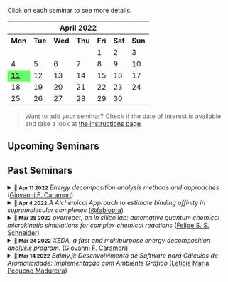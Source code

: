 
    
Click on each seminar to see more details.
    
<table border="0" cellpadding="0" cellspacing="0" class="month">
<tr><th colspan="7" class="month">April 2022</th></tr>
<tr><th class="mon">Mon</th><th class="tue">Tue</th><th class="wed">Wed</th><th class="thu">Thu</th><th class="fri">Fri</th><th class="sat">Sat</th><th class="sun">Sun</th></tr>
<tr><td class="noday">&nbsp;</td><td class="noday">&nbsp;</td><td class="noday">&nbsp;</td><td class="noday">&nbsp;</td><td class="fri">1</td><td class="sat">2</td><td class="sun">3</td></tr>
<tr><td class="mon">4</td><td class="tue">5</td><td class="wed">6</td><td class="thu">7</td><td class="fri">8</td><td class="sat">9</td><td class="sun">10</td></tr>
<tr><td class="mon" bgcolor="#66ff66"><b><u>11</u></b></td><td class="tue">12</td><td class="wed">13</td><td class="thu">14</td><td class="fri">15</td><td class="sat">16</td><td class="sun">17</td></tr>
<tr><td class="mon">18</td><td class="tue">19</td><td class="wed">20</td><td class="thu">21</td><td class="fri">22</td><td class="sat">23</td><td class="sun">24</td></tr>
<tr><td class="mon">25</td><td class="tue">26</td><td class="wed">27</td><td class="thu">28</td><td class="fri">29</td><td class="sat">30</td><td class="noday">&nbsp;</td></tr>
</table>


> Want to add *your* seminar? Check if the date of interest is available and take a look at [the instructions page](/seminars/instructions).



## Upcoming Seminars



## Past Seminars

<details><summary><small><strong><time datetime="2022-04-11T00:00:00">📅 Apr 11 2022</time></strong></small> <em>Energy decomposition analysis methods and approaches</em> (<a href="https://github.com/gfcaramori">Giovanni F. Caramori</a>)</summary><a href="https://github.com/gfcaramori"><img src="https://avatars.githubusercontent.com/u/79472048?v=4" alt="gfcaramori" title="Giovanni F. Caramori" align="left" width="128" /></a><p>The XEDA package is presented, in which a quantitative analysis of intermolecular interactions can be performed. The code contains a series of variational EDA methods, including LMO-EDA, GKS-EDA and GKS-EDA(BS) to analyze non-covalent interactions and strong chemical bonds in various environments, including van der Waals interactions, hydrogen bonds, radical–radical interactions and strong covalent bonds.</p>
<p>Ref.: <a href="https://github.com/geem-lab/seminars/files/8216728/J.Comput.Chem.-.2021.-.Tang.-.XEDA.a.fast.and.multipurpose.energy.decomposition.analysis.program.1.pdf">Journal of Computational Chemistry 2021, 42 (32), 2341–2351.</a>.</p></details><details><summary><small><strong><time datetime="2022-04-04T00:00:00">📅 Apr 4 2022</time></strong></small> <em>A Alchemical Approach to estimate binding affinity in supramolecular complexes</em> (<a href="https://github.com/fabiopra">@fabiopra</a>)</summary><a href="https://github.com/fabiopra"><img src="https://avatars.githubusercontent.com/u/87502529?v=4" alt="fabiopra" title="@fabiopra" align="left" width="128" /></a><p>A short description goes here if you'd like. References, links to slides, or software are most welcome!</p></details><details><summary><small><strong><time datetime="2022-03-28T00:00:00">📅 Mar 28 2022</time></strong></small> <em>overreact, an in silico lab: automative quantum chemical microkinetic simulations for complex chemical reactions</em> (<a href="https://github.com/schneiderfelipe">Felipe S. S. Schneider</a>)</summary><a href="https://github.com/schneiderfelipe"><img src="https://avatars.githubusercontent.com/u/37125?v=4" alt="schneiderfelipe" title="Felipe S. S. Schneider" align="left" width="128" /></a><p>This seminar introduces <a href="https://github.com/geem-lab/overreact"><strong>overreact</strong></a>, a novel Python package for propagating chemical reactions over time using data from computational chemistry only (<em>Journal of Computational Chemistry</em> <strong>2022</strong>, submitted). <strong>overreact</strong> infers all differential equations and parameters from a simple input that consists of a set of chemical equations and quantum chemistry package outputs for each chemical species.</p>
<p>We evaluate some applications from the literature: gas-phase eclipsed-staggered isomerization of ethane, gas-phase umbrella inversion of ammonia, gas-phase degradation of methane by chlorine radical, two solvation-phase reactions, and a simple solvation-phase acid-base equilibrium. We show how it is possible to achieve reaction profiles and information matching experiments.</p>
<p><a href="https://github.com/geem-lab/seminars/files/8455321/main.pdf">Slides</a>.</p></details><details><summary><small><strong><time datetime="2022-03-24T00:00:00">📅 Mar 24 2022</time></strong></small> <em>XEDA, a fast and multipurpose energy decomposition analysis program.</em> (<a href="https://github.com/gfcaramori">Giovanni F. Caramori</a>)</summary><a href="https://github.com/gfcaramori"><img src="https://avatars.githubusercontent.com/u/79472048?v=4" alt="gfcaramori" title="Giovanni F. Caramori" align="left" width="128" /></a><p>The XEDA package is presented, in which a quantitative analysis of intermolecular interactions can be performed. The code contains a series of variational EDA methods, including LMO-EDA, GKS-EDA and GKS-EDA(BS)  to analyze non-covalent interactions and strong chemical bonds in various environments,  including van der Waals interactions, hydrogen bonds, radical–radical interactions and strong covalent bonds.</p>
<p>Ref.: <a href="https://github.com/geem-lab/seminars/files/8216728/J.Comput.Chem.-.2021.-.Tang.-.XEDA.a.fast.and.multipurpose.energy.decomposition.analysis.program.1.pdf"><em>Journal of Computational Chemistry</em> <strong>2021</strong>, 42 (32), 2341–2351.</a>.</p></details><details><summary><small><strong><time datetime="2022-03-14T00:00:00">📅 Mar 14 2022</time></strong></small> <em>Balmy.jl: Desenvolvimento de Software para Cálculos de Aromaticidade: Implementação com Ambiente Gráfico</em> (<a href="https://github.com/Leticia-maria">Letícia Maria Pequeno Madureira</a>)</summary><a href="https://github.com/Leticia-maria"><img src="https://avatars.githubusercontent.com/u/60739184?v=4" alt="Leticia-maria" title="Letícia Maria Pequeno Madureira" align="left" width="128" /></a><p>Prévia do Trabalho de Conclusão de Curso do Curso de Graduação em Química do Centro de Ciências Físicas e Matemáticas da Universidade Federal de Santa Catarina para a obtenção do título de bacharel(a) em Química, apresentado por Letícia M. Pequeno Madureira.</p>
<p>Full text: <a href="https://github.com/geem-lab/seminars/files/8214688/TCC1_LeticiaMadureira_GiovanniCaramori.pdf">Leticia Madureira &amp; Giovanni Caramori, <strong>TCC I</strong></a>.</p></details>
